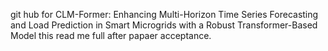 git hub for CLM-Former: Enhancing Multi-Horizon Time Series Forecasting and Load Prediction in Smart Microgrids with a Robust Transformer-Based Model
this read me full after papaer acceptance.
